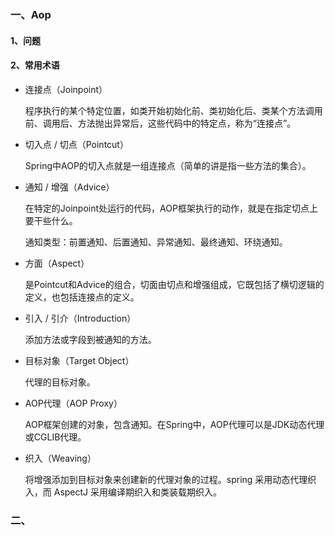 ### 一、Aop

#### 1、问题



#### 2、常用术语

- 连接点（Joinpoint）

  程序执行的某个特定位置，如类开始初始化前、类初始化后、类某个方法调用前、调用后、方法抛出异常后，这些代码中的特定点，称为“连接点”。

- 切入点 / 切点（Pointcut）

  Spring中AOP的切入点就是一组连接点（简单的讲是指一些方法的集合）。

- 通知 / 增强（Advice）

  在特定的Joinpoint处运行的代码，AOP框架执行的动作，就是在指定切点上要干些什么。

  通知类型：前置通知、后置通知、异常通知、最终通知、环绕通知。

- 方面（Aspect）

  是Pointcut和Advice的组合，切面由切点和增强组成，它既包括了横切逻辑的定义，也包括连接点的定义。

- 引入 / 引介（Introduction）

  添加方法或字段到被通知的方法。

- 目标对象（Target Object）

  代理的目标对象。

- AOP代理（AOP Proxy）

  AOP框架创建的对象，包含通知。在Spring中，AOP代理可以是JDK动态代理或CGLIB代理。

- 织入（Weaving）

  将增强添加到目标对象来创建新的代理对象的过程。spring 采用动态代理织入，而 AspectJ 采用编译期织入和类装载期织入。

  





### 二、

